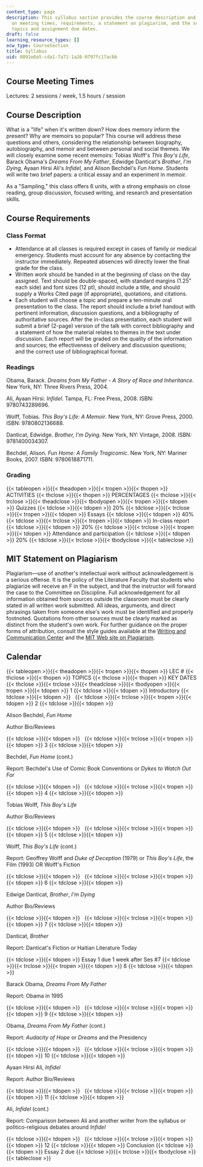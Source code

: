 ```yaml
---
content_type: page
description: This syllabus section provides the course description and information
  on meeting times, requirements, a statement on plagiarism, and the schedule of lecture
  topics and assignment due dates.
draft: false
learning_resource_types: []
ocw_type: CourseSection
title: Syllabus
uid: 8091e0a5-cda1-7a71-1a26-0797fc17acbb
---
```

## Course Meeting Times

Lectures: 2 sessions / week, 1.5 hours / session

## Course Description

What is a "life" when it's written down? How does memory inform the present? Why are memoirs so popular? This course will address these questions and others, considering the relationship between biography, autobiography, and memoir and between personal and social themes. We will closely examine some recent memoirs: Tobias Wolff's *This Boy's Life*, Barack Obama's *Dreams From My Father*, Edwidge Danticat's *Brother*, *I'm Dying*, Ayaan Hirsi Ali's *Infidel,* and Alison Bechdel's *Fun Home*. Students will write two brief papers: a critical essay and an experiment in memoir.

As a "Sampling," this class offers 6 units, with a strong emphasis on close reading, group discussion, focused writing, and research and presentation skills.

## Course Requirements

### Class Format

- Attendance at all classes is required except in cases of family or medical emergency. Students must account for any absence by contacting the instructor immediately. Repeated absences will directly lower the final grade for the class.
- Written work should be handed in at the beginning of class on the day assigned. Text should be double-spaced, with standard margins (1.25" each side) and font sizes (12 pt), should include a title, and should supply a Works Cited page (if appropriate), quotations, and citations.
- Each student will choose a topic and prepare a ten-minute oral presentation to the class. The report should include a brief handout with pertinent information, discussion questions, and a bibliography of authoritative sources. After the in-class presentation, each student will submit a brief (2-page) version of the talk with correct bibliography and a statement of how the material relates to themes in the text under discussion. Each report will be graded on the quality of the information and sources; the effectiveness of delivery and discussion questions; and the correct use of bibliographical format.

### Readings

Obama, Barack. *Dreams from My Father - A Story of Race and Inheritance*. New York, NY: Three Rivers Press, 2004.

Ali, Ayaan Hirsi. *Infidel*. Tampa, FL: Free Press, 2008. ISBN: 9780743289696.

Wolff, Tobias. *This Boy's Life: A Memoir*. New York, NY: Grove Press, 2000. ISBN: 9780802136688.

Danticat, Edwidge. *Brother, I'm Dying*. New York, NY: Vintage, 2008. ISBN: 9781400034307.

Bechdel, Alison. *Fun Home: A Family Tragicomic*. New York, NY: Mariner Books, 2007. ISBN: 9780618871711.

### Grading

{{< tableopen >}}{{< theadopen >}}{{< tropen >}}{{< thopen >}}
ACTIVITIES
{{< thclose >}}{{< thopen >}}
PERCENTAGES
{{< thclose >}}{{< trclose >}}{{< theadclose >}}{{< tbodyopen >}}{{< tropen >}}{{< tdopen >}}
Quizzes
{{< tdclose >}}{{< tdopen >}}
20%
{{< tdclose >}}{{< trclose >}}{{< tropen >}}{{< tdopen >}}
Essays
{{< tdclose >}}{{< tdopen >}}
40%
{{< tdclose >}}{{< trclose >}}{{< tropen >}}{{< tdopen >}}
In-class report
{{< tdclose >}}{{< tdopen >}}
20%
{{< tdclose >}}{{< trclose >}}{{< tropen >}}{{< tdopen >}}
Attendance and participation
{{< tdclose >}}{{< tdopen >}}
20%
{{< tdclose >}}{{< trclose >}}{{< tbodyclose >}}{{< tableclose >}}

## MIT Statement on Plagiarism

Plagiarism—use of another's intellectual work without acknowledgement is a serious offense. It is the policy of the Literature Faculty that students who plagiarize will receive an F in the subject, and that the instructor will forward the case to the Committee on Discipline. Full acknowledgement for all information obtained from sources outside the classroom must be clearly stated in all written work submitted. All ideas, arguments, and direct phrasings taken from someone else's work must be identified and properly footnoted. Quotations from other sources must be clearly marked as distinct from the student's own work. For further guidance on the proper forms of attribution, consult the style guides available at the [Writing and Communication Center](http://cmsw.mit.edu/writing-and-communication-center/) and the [MIT Web site on Plagiarism](http://cmsw.mit.edu/writing-and-communication-center/avoiding-plagiarism/).

## Calendar

{{< tableopen >}}{{< theadopen >}}{{< tropen >}}{{< thopen >}}
LEC #
{{< thclose >}}{{< thopen >}}
TOPICS
{{< thclose >}}{{< thopen >}}
KEY DATES
{{< thclose >}}{{< trclose >}}{{< theadclose >}}{{< tbodyopen >}}{{< tropen >}}{{< tdopen >}}
1
{{< tdclose >}}{{< tdopen >}}
Introductory
{{< tdclose >}}{{< tdopen >}}
 
{{< tdclose >}}{{< trclose >}}{{< tropen >}}{{< tdopen >}}
2
{{< tdclose >}}{{< tdopen >}}

Alison Bechdel, *Fun Home*

Author Bio/Reviews

{{< tdclose >}}{{< tdopen >}}
 
{{< tdclose >}}{{< trclose >}}{{< tropen >}}{{< tdopen >}}
3
{{< tdclose >}}{{< tdopen >}}

Bechdel, *Fun Home* (cont.)

Report: Bechdel's Use of Comic Book Conventions or *Dykes to Watch Out For*

{{< tdclose >}}{{< tdopen >}}
 
{{< tdclose >}}{{< trclose >}}{{< tropen >}}{{< tdopen >}}
4
{{< tdclose >}}{{< tdopen >}}

Tobias Wolff, *This Boy's Life*

Author Bio/Reviews

{{< tdclose >}}{{< tdopen >}}
 
{{< tdclose >}}{{< trclose >}}{{< tropen >}}{{< tdopen >}}
5
{{< tdclose >}}{{< tdopen >}}

Wolff, *This Boy's Life* (cont.)

Report: Geoffrey Wolff and *Duke of Deception* (1979) or *This Boy's Life*, the Film (1993) OR Wolff's Fiction

{{< tdclose >}}{{< tdopen >}}
 
{{< tdclose >}}{{< trclose >}}{{< tropen >}}{{< tdopen >}}
6
{{< tdclose >}}{{< tdopen >}}

Edwige Danticat, *Brother*, *I'm Dying*

Author Bio/Reviews

{{< tdclose >}}{{< tdopen >}}
 
{{< tdclose >}}{{< trclose >}}{{< tropen >}}{{< tdopen >}}
7
{{< tdclose >}}{{< tdopen >}}

Danticat, *Brother*

Report: Danticat's Fiction or Haitian Literature Today

{{< tdclose >}}{{< tdopen >}}
Essay 1 due 1 week after Ses #7
{{< tdclose >}}{{< trclose >}}{{< tropen >}}{{< tdopen >}}
8
{{< tdclose >}}{{< tdopen >}}

Barack Obama, *Dreams From My Father*

Report: Obama in 1995

{{< tdclose >}}{{< tdopen >}}
 
{{< tdclose >}}{{< trclose >}}{{< tropen >}}{{< tdopen >}}
9
{{< tdclose >}}{{< tdopen >}}

Obama, *Dreams From My Father* (cont.)

Report: *Audacity of Hope* or *Dreams* and the Presidency

{{< tdclose >}}{{< tdopen >}}
 
{{< tdclose >}}{{< trclose >}}{{< tropen >}}{{< tdopen >}}
10
{{< tdclose >}}{{< tdopen >}}

Ayaan Hirsi Ali, *Infidel*

Report: Author Bio/Reviews

{{< tdclose >}}{{< tdopen >}}
 
{{< tdclose >}}{{< trclose >}}{{< tropen >}}{{< tdopen >}}
11
{{< tdclose >}}{{< tdopen >}}

Ali, *Infidel* (cont.)

Report: Comparison between Ali and another writer from the syllabus or politico-religious debates around *Infidel*

{{< tdclose >}}{{< tdopen >}}
 
{{< tdclose >}}{{< trclose >}}{{< tropen >}}{{< tdopen >}}
12
{{< tdclose >}}{{< tdopen >}}
Conclusion
{{< tdclose >}}{{< tdopen >}}
Essay 2 due
{{< tdclose >}}{{< trclose >}}{{< tbodyclose >}}{{< tableclose >}}